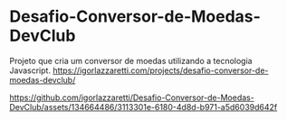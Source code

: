 # Desafio-Conversor-de-Moedas-DevClub
 Projeto que cria um conversor de moedas utilizando a tecnologia Javascript.
https://igorlazzaretti.com/projects/desafio-conversor-de-moedas-devclub/



https://github.com/igorlazzaretti/Desafio-Conversor-de-Moedas-DevClub/assets/134664486/3113301e-6180-4d8d-b971-a5d6039d642f

